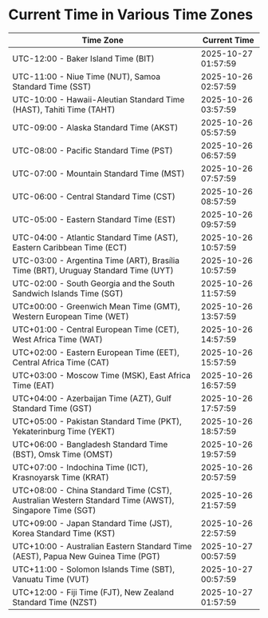 # Current Time in Various Time Zones

| Time Zone | Current Time |
|-----------|--------------|
| UTC-12:00 - Baker Island Time (BIT) | 2025-10-27 01:57:59 |
| UTC-11:00 - Niue Time (NUT), Samoa Standard Time (SST) | 2025-10-26 02:57:59 |
| UTC-10:00 - Hawaii-Aleutian Standard Time (HAST), Tahiti Time (TAHT) | 2025-10-26 03:57:59 |
| UTC-09:00 - Alaska Standard Time (AKST) | 2025-10-26 05:57:59 |
| UTC-08:00 - Pacific Standard Time (PST) | 2025-10-26 06:57:59 |
| UTC-07:00 - Mountain Standard Time (MST) | 2025-10-26 07:57:59 |
| UTC-06:00 - Central Standard Time (CST) | 2025-10-26 08:57:59 |
| UTC-05:00 - Eastern Standard Time (EST) | 2025-10-26 09:57:59 |
| UTC-04:00 - Atlantic Standard Time (AST), Eastern Caribbean Time (ECT) | 2025-10-26 10:57:59 |
| UTC-03:00 - Argentina Time (ART), Brasília Time (BRT), Uruguay Standard Time (UYT) | 2025-10-26 10:57:59 |
| UTC-02:00 - South Georgia and the South Sandwich Islands Time (SGT) | 2025-10-26 11:57:59 |
| UTC±00:00 - Greenwich Mean Time (GMT), Western European Time (WET) | 2025-10-26 13:57:59 |
| UTC+01:00 - Central European Time (CET), West Africa Time (WAT) | 2025-10-26 14:57:59 |
| UTC+02:00 - Eastern European Time (EET), Central Africa Time (CAT) | 2025-10-26 15:57:59 |
| UTC+03:00 - Moscow Time (MSK), East Africa Time (EAT) | 2025-10-26 16:57:59 |
| UTC+04:00 - Azerbaijan Time (AZT), Gulf Standard Time (GST) | 2025-10-26 17:57:59 |
| UTC+05:00 - Pakistan Standard Time (PKT), Yekaterinburg Time (YEKT) | 2025-10-26 18:57:59 |
| UTC+06:00 - Bangladesh Standard Time (BST), Omsk Time (OMST) | 2025-10-26 19:57:59 |
| UTC+07:00 - Indochina Time (ICT), Krasnoyarsk Time (KRAT) | 2025-10-26 20:57:59 |
| UTC+08:00 - China Standard Time (CST), Australian Western Standard Time (AWST), Singapore Time (SGT) | 2025-10-26 21:57:59 |
| UTC+09:00 - Japan Standard Time (JST), Korea Standard Time (KST) | 2025-10-26 22:57:59 |
| UTC+10:00 - Australian Eastern Standard Time (AEST), Papua New Guinea Time (PGT) | 2025-10-27 00:57:59 |
| UTC+11:00 - Solomon Islands Time (SBT), Vanuatu Time (VUT) | 2025-10-27 00:57:59 |
| UTC+12:00 - Fiji Time (FJT), New Zealand Standard Time (NZST) | 2025-10-27 01:57:59 |
